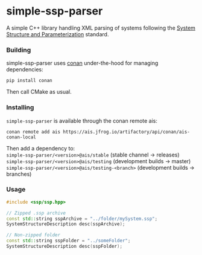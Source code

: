 # simple-ssp-parser

A simple C++ library handling XML parsing of systems following 
the [System Structure and Parameterization](https://ssp-standard.org/) standard.

### Building

simple-ssp-parser uses [conan](https://conan.io/) under-the-hood for managing dependencies:

```
pip install conan
```

Then call CMake as usual.

### Installing

`simple-ssp-parser` is available through the conan remote ais:

`conan remote add ais https://ais.jfrog.io/artifactory/api/conan/ais-conan-local`

Then add a dependency to: </br>
`simple-ssp-parser/<version>@ais/stable` (stable channel -> releases) </br>
`simple-ssp-parser/<version>@ais/testing` (development builds -> master) </br>
`simple-ssp-parser/<version>@ais/testing-<branch>` (development builds -> branches)



### Usage
```cpp
#include <ssp/ssp.hpp>

// Zipped .ssp archive
const std::string sspArchive = "../folder/mySystem.ssp";
SystemStructureDescription desc(sspArchive);

// Non-zipped folder
const std::string sspFolder = "../someFolder";
SystemStructureDescription desc(sspFolder);
```
